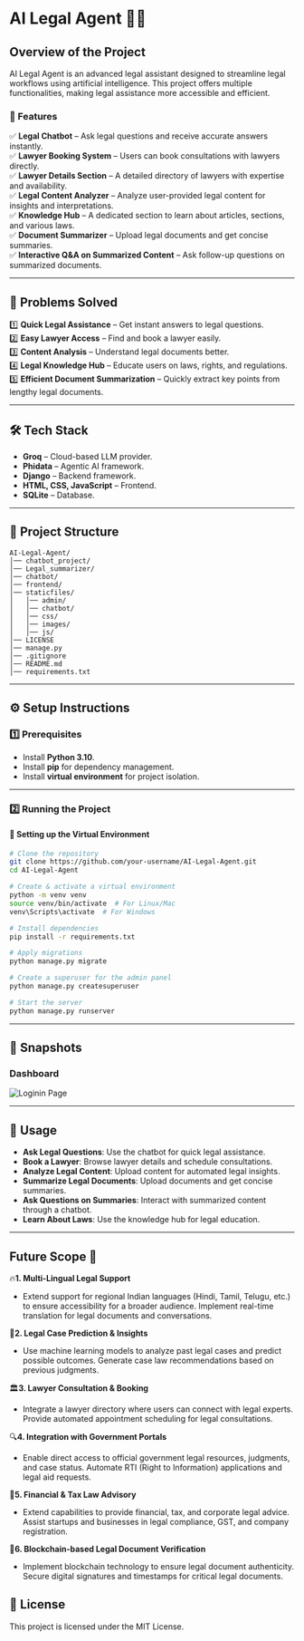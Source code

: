 # AI Legal Agent 👨‍⚖️

## Overview of the Project

AI Legal Agent is an advanced legal assistant designed to streamline legal workflows using artificial intelligence. This project offers multiple functionalities, making legal assistance more accessible and efficient.

### 🔹 Features

✅ **Legal Chatbot** – Ask legal questions and receive accurate answers instantly.\
✅ **Lawyer Booking System** – Users can book consultations with lawyers directly.\
✅ **Lawyer Details Section** – A detailed directory of lawyers with expertise and availability.\
✅ **Legal Content Analyzer** – Analyze user-provided legal content for insights and interpretations.\
✅ **Knowledge Hub** – A dedicated section to learn about articles, sections, and various laws.\
✅ **Document Summarizer** – Upload legal documents and get concise summaries.\
✅ **Interactive Q&A on Summarized Content** – Ask follow-up questions on summarized documents.

---

## 📌 Problems Solved

1️⃣ **Quick Legal Assistance** – Get instant answers to legal questions.\
2️⃣ **Easy Lawyer Access** – Find and book a lawyer easily.\
3️⃣ **Content Analysis** – Understand legal documents better.\
4️⃣ **Legal Knowledge Hub** – Educate users on laws, rights, and regulations.\
5️⃣ **Efficient Document Summarization** – Quickly extract key points from lengthy legal documents.

---

## 🛠️ Tech Stack

- **Groq** – Cloud-based LLM provider.
- **Phidata** – Agentic AI framework.
- **Django** – Backend framework.
- **HTML, CSS, JavaScript** – Frontend.
- **SQLite** – Database.

---

## 🏢 Project Structure

```
AI-Legal-Agent/
│── chatbot_project/
│── Legal_summarizer/
│── chatbot/
│── frontend/
│── staticfiles/
│   │── admin/
│   │── chatbot/
│   │── css/
│   │── images/
│   │── js/
│── LICENSE
│── manage.py
│── .gitignore
│── README.md
│── requirements.txt
```

---

## ⚙️ Setup Instructions

### 1️⃣ Prerequisites

- Install **Python 3.10**.
- Install **pip** for dependency management.
- Install **virtual environment** for project isolation.

---

### 2️⃣ Running the Project

#### 📜 Setting up the Virtual Environment

```sh
# Clone the repository
git clone https://github.com/your-username/AI-Legal-Agent.git  
cd AI-Legal-Agent

# Create & activate a virtual environment
python -m venv venv
source venv/bin/activate  # For Linux/Mac
venv\Scripts\activate  # For Windows

# Install dependencies
pip install -r requirements.txt

# Apply migrations
python manage.py migrate

# Create a superuser for the admin panel
python manage.py createsuperuser

# Start the server
python manage.py runserver
```

---

## 📸 Snapshots
### Dashboard
![Loginin Page](https://github.com/user-attachments/assets/19c90858-68fd-4bfe-b676-01eabb86a70b)


---
## 🔎 Usage

- **Ask Legal Questions**: Use the chatbot for quick legal assistance.
- **Book a Lawyer**: Browse lawyer details and schedule consultations.
- **Analyze Legal Content**: Upload content for automated legal insights.
- **Summarize Legal Documents**: Upload documents and get concise summaries.
- **Ask Questions on Summaries**: Interact with summarized content through a chatbot.
- **Learn About Laws**: Use the knowledge hub for legal education.

---

## Future Scope 🔭
🔥**1. Multi-Lingual Legal Support**
- Extend support for regional Indian languages (Hindi, Tamil, Telugu, etc.) to ensure accessibility for a broader audience. Implement real-time translation for legal documents and conversations.

📜**2. Legal Case Prediction & Insights**
 - Use machine learning models to analyze past legal cases and predict possible outcomes. Generate case law recommendations based on previous judgments.

🏛️**3. Lawyer Consultation & Booking**
- Integrate a lawyer directory where users can connect with legal experts. Provide automated appointment scheduling for legal consultations.

🔍**4. Integration with Government Portals**
- Enable direct access to official government legal resources, judgments, and case status. Automate RTI (Right to Information) applications and legal aid requests.

🏦**5. Financial & Tax Law Advisory**
- Extend capabilities to provide financial, tax, and corporate legal advice. Assist startups and businesses in legal compliance, GST, and company registration.

🔗**6. Blockchain-based Legal Document Verification**
- Implement blockchain technology to ensure legal document authenticity. Secure digital signatures and timestamps for critical legal documents.

## 📜 License

This project is licensed under the MIT License.

